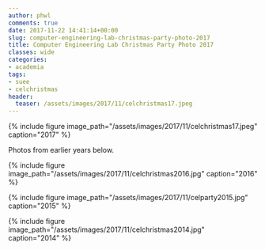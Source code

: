 ```yaml
---
author: phwl
comments: true
date: 2017-11-22 14:41:14+00:00
slug: computer-engineering-lab-christmas-party-photo-2017
title: Computer Engineering Lab Christmas Party Photo 2017
classes: wide
categories:
- academia
tags:
- suee
- celchristmas
header:
  teaser: /assets/images/2017/11/celchristmas17.jpeg
---
```


{% include figure image_path="/assets/images/2017/11/celchristmas17.jpeg" caption="2017" %}


Photos from earlier years below.

{% include figure image_path="/assets/images/2017/11/celchristmas2016.jpg" caption="2016" %}

{% include figure image_path="/assets/images/2017/11/celparty2015.jpg" caption="2015" %}

{% include figure image_path="/assets/images/2017/11/celchristmas2014.jpg" caption="2014" %}
